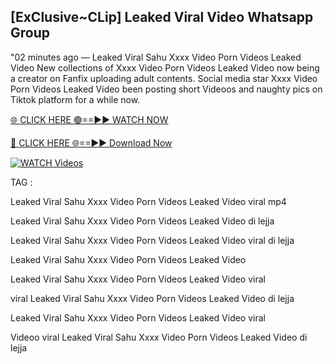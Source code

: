 ## [ExClusive~CLip] Leaked Viral Video Whatsapp Group


"02 minutes ago —  Leaked Viral Sahu Xxxx Video Porn Videos Leaked Video New collections of   Xxxx Video Porn Videos Leaked Video now being a creator on Fanfix uploading adult contents. Social media star   Xxxx Video Porn Videos Leaked Video been posting short Videoos and naughty pics on Tiktok platform for a while now.


[🌐 CLICK HERE 🟢==►► WATCH NOW](https://ultra-bulletin.blogspot.com/p/ultra-bulletin-23.html)

[🔴 CLICK HERE 🌐==►► Download Now](https://ultra-bulletin.blogspot.com/p/ultra-bulletin-23.html)

[![WATCH Videos](https://i.imgur.com/dJHk4Zq.gif)](https://ultra-bulletin.blogspot.com/p/ultra-bulletin-23.html)


TAG :

Leaked Viral Sahu Xxxx Video Porn Videos Leaked Video viral mp4

Leaked Viral Sahu Xxxx Video Porn Videos Leaked Video di lejja

Leaked Viral Sahu Xxxx Video Porn Videos Leaked Video viral di lejja

Leaked Viral Sahu Xxxx Video Porn Videos Leaked Video

Leaked Viral Sahu Xxxx Video Porn Videos Leaked Video viral

viral Leaked Viral Sahu Xxxx Video Porn Videos Leaked Video di lejja

Leaked Viral Sahu Xxxx Video Porn Videos Leaked Video viral

Videoo viral Leaked Viral Sahu Xxxx Video Porn Videos Leaked Video di lejja
